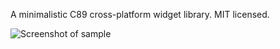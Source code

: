 A minimalistic C89 cross-platform widget library. MIT licensed.

![Screenshot of sample](http://i.imgur.com/e4m9xNB.png)